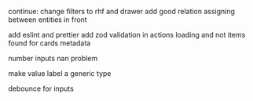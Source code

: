 continue:
change filters to rhf and drawer
add good relation assigning between entities in front

add eslint and prettier
add zod validation in actions
loading and not items found for cards
metadata

number inputs nan problem

make value label a generic type

debounce for inputs
